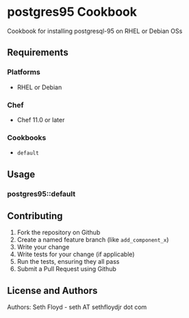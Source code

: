 # postgres95 Cookbook

Cookbook for installing postgresql-95 on RHEL or Debian OSs

## Requirements

### Platforms

- RHEL or Debian

### Chef

- Chef 11.0 or later

### Cookbooks

- `default`


## Usage

### postgres95::default


## Contributing

1. Fork the repository on Github
2. Create a named feature branch (like `add_component_x`)
3. Write your change
4. Write tests for your change (if applicable)
5. Run the tests, ensuring they all pass
6. Submit a Pull Request using Github

## License and Authors

Authors: Seth Floyd - seth AT sethfloydjr dot com

